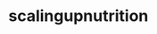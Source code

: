 <!-- README.md is generated from README.Rmd. Please edit that file -->
scalingupnutrition
==================

